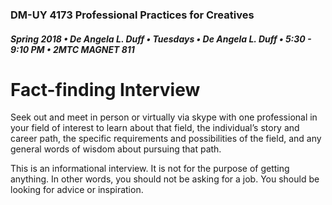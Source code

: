 ### DM-UY 4173 Professional Practices for Creatives
##### Spring 2018 • De Angela L. Duff • Tuesdays • De Angela L. Duff • 5:30 - 9:10 PM • 2MTC MAGNET 811

# Fact-finding Interview

Seek out and meet in person or virtually via skype with one professional in your field of interest to learn about that field, the individual’s story and career path, the specific requirements and possibilities of the field, and any general words of wisdom about pursuing that path.

This is an informational interview. It is not for the purpose of getting anything. In other words, you should not be asking for a job. You should be looking for advice or inspiration.

